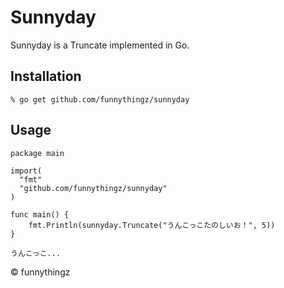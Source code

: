 # Sunnyday

Sunnyday is a Truncate implemented in Go.

## Installation

```
% go get github.com/funnythingz/sunnyday
```

## Usage

```
package main

import(
  "fmt"
  "github.com/funnythingz/sunnyday"
)

func main() {
    fmt.Println(sunnyday.Truncate("うんこっこたのしいお！", 5))
}
```

```
うんこっこ...
```

&copy; funnythingz
